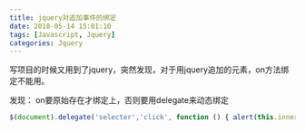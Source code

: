 ```yaml
---
title: jquery对追加事件的绑定
date: 2018-05-14 15:01:10
tags: [Javascript, Jquery]
categories: Jquery
---
```

写项目的时候又用到了jquery，突然发现，对于用jquery追加的元素，on方法绑定不能用。

发现：
on要原始存在才绑定上，否则要用delegate来动态绑定
```javascript
$(document).delegate('selecter','click', function () { alert(this.innerHTML) });
```